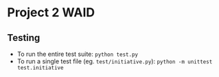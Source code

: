 # Project 2 WAID

## Testing
* To run the entire test suite: `python test.py`
* To run a single test file (eg. `test/initiative.py`): `python -m unittest test.initiative`
